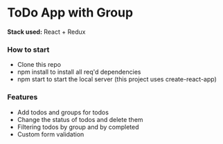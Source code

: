 # ToDo App with Group

**Stack used:** React + Redux

### How to start

* Clone this repo
* npm install to install all req'd dependencies
* npm start to start the local server (this project uses create-react-app)

### Features

* Add todos and groups for todos
* Change the status of todos and delete them
* Filtering todos by group and by completed
* Custom form validation
